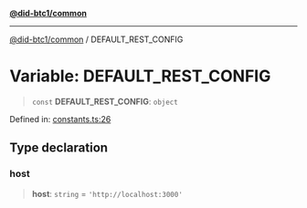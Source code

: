 [**@did-btc1/common**](../README.md)

***

[@did-btc1/common](../globals.md) / DEFAULT\_REST\_CONFIG

# Variable: DEFAULT\_REST\_CONFIG

> `const` **DEFAULT\_REST\_CONFIG**: `object`

Defined in: [constants.ts:26](https://github.com/dcdpr/did-btc1-js/blob/4ab6f9915d95beed9bc633644c9db1539395f512/packages/common/src/constants.ts#L26)

## Type declaration

### host

> **host**: `string` = `'http://localhost:3000'`
